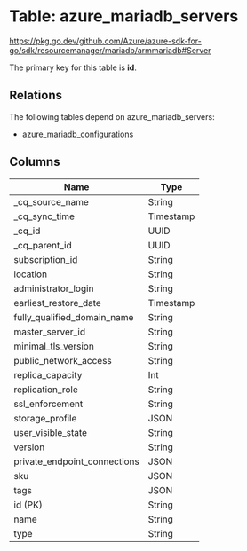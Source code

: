 # Table: azure_mariadb_servers

https://pkg.go.dev/github.com/Azure/azure-sdk-for-go/sdk/resourcemanager/mariadb/armmariadb#Server

The primary key for this table is **id**.

## Relations

The following tables depend on azure_mariadb_servers:
  - [azure_mariadb_configurations](azure_mariadb_configurations.md)

## Columns
| Name          | Type          |
| ------------- | ------------- |
|_cq_source_name|String|
|_cq_sync_time|Timestamp|
|_cq_id|UUID|
|_cq_parent_id|UUID|
|subscription_id|String|
|location|String|
|administrator_login|String|
|earliest_restore_date|Timestamp|
|fully_qualified_domain_name|String|
|master_server_id|String|
|minimal_tls_version|String|
|public_network_access|String|
|replica_capacity|Int|
|replication_role|String|
|ssl_enforcement|String|
|storage_profile|JSON|
|user_visible_state|String|
|version|String|
|private_endpoint_connections|JSON|
|sku|JSON|
|tags|JSON|
|id (PK)|String|
|name|String|
|type|String|